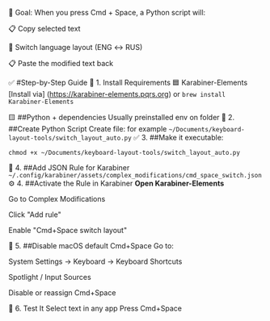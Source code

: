 🧠 Goal:
When you press Cmd + Space, a Python script will:

📋 Copy selected text

🔁 Switch language layout (ENG ↔ RUS)

📋 Paste the modified text back

 ✅ #Step-by-Step Guide
🔧 1. Install Requirements
🟦 Karabiner-Elements
[Install via]  (https://karabiner-elements.pqrs.org)
or
``` brew install Karabiner-Elements ```

🟨 ##Python + dependencies
Usually preinstalled env on folder
📁 2. ##Create Python Script
Create file: for example
``` ~/Documents/keyboard-layout-tools/switch_layout_auto.py ```
✅  3. ##Make it executable:

``` chmod +x ~/Documents/keyboard-layout-tools/switch_layout_auto.py ```

🧩 4. ##Add JSON Rule for Karabiner
``` ~/.config/karabiner/assets/complex_modifications/cmd_space_switch.json ```
⚙️ 4. ##Activate the Rule in Karabiner
**Open Karabiner-Elements**

Go to Complex Modifications

Click "Add rule"

Enable "Cmd+Space switch layout"

🛑 5. ##Disable macOS default Cmd+Space
Go to:

System Settings → Keyboard → Keyboard Shortcuts

Spotlight / Input Sources

Disable or reassign Cmd+Space

🧪 6. Test It
Select text in any app
Press Cmd+Space